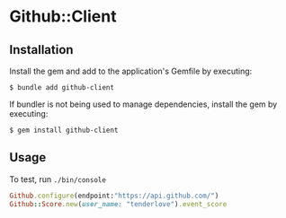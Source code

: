 # Github::Client


## Installation

Install the gem and add to the application's Gemfile by executing:

    $ bundle add github-client

If bundler is not being used to manage dependencies, install the gem by executing:

    $ gem install github-client

## Usage

To test, run `./bin/console`

```ruby
Github.configure(endpoint:"https://api.github.com/")
Github::Score.new(user_name: "tenderlove").event_score

```